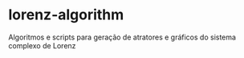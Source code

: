 # lorenz-algorithm
Algoritmos e scripts para geração de atratores e gráficos do sistema complexo de Lorenz

